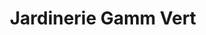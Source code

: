 ---
title: "Jardinerie Gamm Vert"
url: /montendre/jardinerie-gamm-vert/
shop: centre de jardinage
---